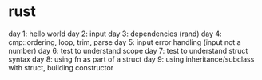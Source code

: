 # rust

day 1: hello world
day 2: input
day 3: dependencies (rand)
day 4: cmp::ordering, loop, trim, parse
day 5: input error handling (input not a number)
day 6: test to understand scope
day 7: test to understand struct syntax
day 8: using fn as part of a struct
day 9: using inheritance/subclass with struct, building constructor